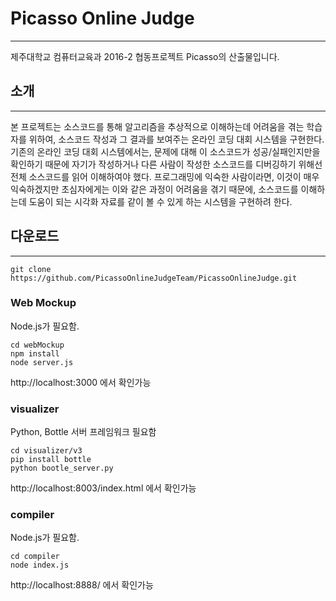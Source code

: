 # Picasso Online Judge
----
제주대학교 컴퓨터교육과 2016-2 협동프로젝트 Picasso의 산출물입니다.

## 소개
----
본 프로젝트는 소스코드를 통해 알고리즘을 추상적으로 이해하는데 어려움을 겪는 학습자를 위하여, 소스코드 작성과 그 결과를 보여주는 온라인 코딩 대회 시스템을 구현한다. 기존의 온라인 코딩 대회 시스템에서는, 문제에 대해 이 소스코드가 성공/실패인지만을 확인하기 때문에 자기가 작성하거나 다른 사람이 작성한 소스코드를 디버깅하기 위해선 전체 소스코드를 읽어 이해하여야 했다. 프로그래밍에 익숙한 사람이라면, 이것이 매우 익숙하겠지만 초심자에게는 이와 같은 과정이 어려움을 겪기 때문에, 소스코드를 이해하는데 도움이 되는 시각화 자료를 같이 볼 수 있게 하는 시스템을 구현하려 한다.

## 다운로드
----
    git clone https://github.com/PicassoOnlineJudgeTeam/PicassoOnlineJudge.git

### Web Mockup
Node.js가 필요함.

    cd webMockup
    npm install
    node server.js

http://localhost:3000 에서 확인가능

### visualizer
Python, Bottle 서버 프레임워크 필요함

    cd visualizer/v3
    pip install bottle
    python bootle_server.py
http://localhost:8003/index.html 에서 확인가능

### compiler
Node.js가 필요함.

    cd compiler
    node index.js
http://localhost:8888/ 에서 확인가능
